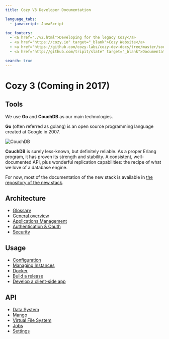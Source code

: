 ```yaml
---
title: Cozy V3 Developer Documentation

language_tabs:
  - javascript: JavaScript

toc_footers:
  - <a href="./v2.html">Developing for the legacy Cozy</a>
  - <a href="https://cozy.io" target="_blank">Cozy Website</a>
  - <a href="https://github.com/cozy-labs/cozy-dev-docs/tree/master/source/index.md" target="_blank">Edit this Documentation</a>
  - <a href="http://github.com/tripit/slate" target="_blank">Documentation Powered by Slate</a>

search: true
---
```

# Cozy 3 (Coming in 2017)

## Tools

We use **Go** and **CouchDB** as our main technologies.

**Go** (often referred as golang) is an open source programming language created at Google in 2007.

![CouchDB](images/couch.jpg)

**CouchDB** is surely less-known, but definitely reliable. As a proper Erlang program, it has proven its strength and stability. A consistent, well-documented API, plus wonderful replication capabilities: the recipe of what we love of a database engine.

For now, most of the documentation of the new stack is available in [the repository of the new stack](https://github.com/cozy/cozy-stack/tree/master/docs).

## Architecture

- [Glossary](https://github.com/cozy/cozy-stack/blob/master/docs/glossary.md)
- [General overview](https://github.com/cozy/cozy-stack/blob/master/docs/architecture.md)
- [Applications Management](https://github.com/cozy/cozy-stack/blob/master/docs/apps.md)
- [Authentication & Oauth](https://github.com/cozy/cozy-stack/blob/master/docs/auth.md)
- [Security](https://github.com/cozy/cozy-stack/blob/master/docs/security.md)

## Usage

- [Configuration](https://github.com/cozy/cozy-stack/blob/master/docs/config.md)
- [Managing Instances](https://github.com/cozy/cozy-stack/blob/master/docs/instance.md)
- [Docker](https://github.com/cozy/cozy-stack/blob/master/docs/docker.md)
- [Build a release](https://github.com/cozy/cozy-stack/blob/master/docs/release.md)
- [Develop a client-side app](https://github.com/cozy/cozy-stack/blob/master/docs/client-app-dev.md)

## API

- [Data System](https://github.com/cozy/cozy-stack/blob/master/docs/data-system.md)
- [Mango](https://github.com/cozy/cozy-stack/blob/master/docs/mango.md)
- [Virtual File System](https://github.com/cozy/cozy-stack/blob/master/docs/files.md)
- [Jobs](https://github.com/cozy/cozy-stack/blob/master/docs/jobs.md)
- [Settings](https://github.com/cozy/cozy-stack/blob/master/docs/settings.md)

